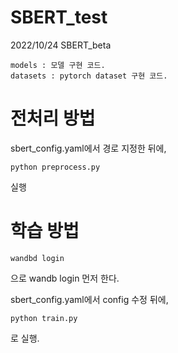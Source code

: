 # SBERT_test
2022/10/24 SBERT_beta
```
models : 모델 구현 코드.
datasets : pytorch dataset 구현 코드.
```

# 전처리 방법
sbert_config.yaml에서 경로 지정한 뒤에,
```
python preprocess.py
```
실행

# 학습 방법

```
wandbd login
```
으로 wandb login 먼저 한다.

sbert_config.yaml에서 config 수정 뒤에,
```
python train.py
```
로 실행.
